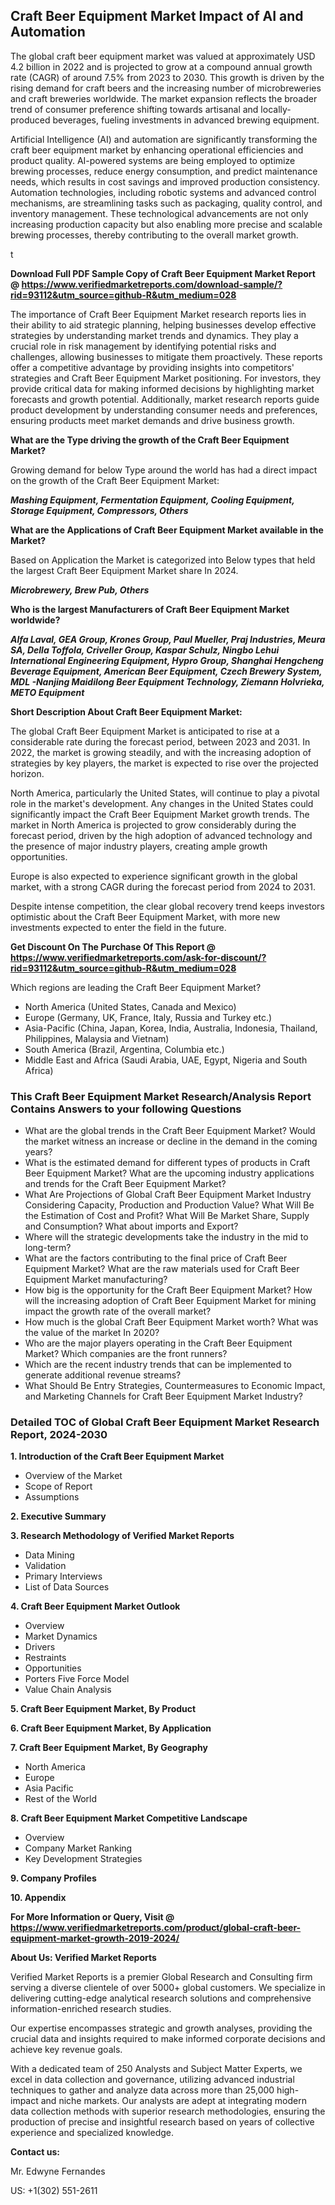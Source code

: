 <h2>Craft Beer Equipment Market Impact of AI and Automation</h2><p>The global craft beer equipment market was valued at approximately USD 4.2 billion in 2022 and is projected to grow at a compound annual growth rate (CAGR) of around 7.5% from 2023 to 2030. This growth is driven by the rising demand for craft beers and the increasing number of microbreweries and craft breweries worldwide. The market expansion reflects the broader trend of consumer preference shifting towards artisanal and locally-produced beverages, fueling investments in advanced brewing equipment.</p><p>Artificial Intelligence (AI) and automation are significantly transforming the craft beer equipment market by enhancing operational efficiencies and product quality. AI-powered systems are being employed to optimize brewing processes, reduce energy consumption, and predict maintenance needs, which results in cost savings and improved production consistency. Automation technologies, including robotic systems and advanced control mechanisms, are streamlining tasks such as packaging, quality control, and inventory management. These technological advancements are not only increasing production capacity but also enabling more precise and scalable brewing processes, thereby contributing to the overall market growth.</p>t</p><p id="" class=""><strong>Download Full PDF Sample Copy of Craft Beer Equipment Market Report @ <a href="https://www.verifiedmarketreports.com/download-sample/?rid=93112&utm_source=github-R&utm_medium=028" target="_blank">https://www.verifiedmarketreports.com/download-sample/?rid=93112&utm_source=github-R&utm_medium=028</a></strong></p><p>The importance of&nbsp;Craft Beer Equipment Market research reports lies in their ability to aid strategic planning, helping businesses develop effective strategies by understanding market trends and dynamics. They play a crucial role in risk management by identifying potential risks and challenges, allowing businesses to mitigate them proactively. These reports offer a competitive advantage by providing insights into competitors' strategies and Craft Beer Equipment Market positioning. For investors, they provide critical data for making informed decisions by highlighting market forecasts and growth potential. Additionally, market research reports guide product development by understanding consumer needs and preferences, ensuring products meet market demands and drive business growth.</p><p><strong>What are the&nbsp;Type driving the growth of the Craft Beer Equipment Market?</strong></p><p id="" class="">Growing demand for below Type around the world has had a direct impact on the growth of the Craft Beer Equipment Market:</p><em><strong>Mashing Equipment, Fermentation Equipment, Cooling Equipment, Storage Equipment, Compressors, Others</strong></em></p><strong>What are the&nbsp;Applications&nbsp;of Craft Beer Equipment Market available in the Market?</strong></p><p id="" class="">Based on Application the Market is categorized into Below types that held the largest Craft Beer Equipment Market share In 2024.</p><em><strong>Microbrewery, Brew Pub, Others</strong></em></p><strong>Who is the largest Manufacturers of Craft Beer Equipment Market worldwide?</strong></p><p><em><strong>Alfa Laval, GEA Group, Krones Group, Paul Mueller, Praj Industries, Meura SA, Della Toffola, Criveller Group, Kaspar Schulz, Ningbo Lehui International Engineering Equipment, Hypro Group, Shanghai Hengcheng Beverage Equipment, American Beer Equipment, Czech Brewery System, MDL -Nanjing Maidilong Beer Equipment Technology, Ziemann Holvrieka, METO Equipment</strong></em></p><p id="" class=""><strong>Short Description About Craft Beer Equipment Market:</strong></p><p>The global Craft Beer Equipment Market is anticipated to rise at a considerable rate during the forecast period, between 2023 and 2031. In 2022, the market is growing steadily, and with the increasing adoption of strategies by key players, the market is expected to rise over the projected horizon.</p><p>North America, particularly the United States, will continue to play a pivotal role in the market's development. Any changes in the United States could significantly impact the Craft Beer Equipment Market growth trends. The market in North America is projected to grow considerably during the forecast period, driven by the high adoption of advanced technology and the presence of major industry players, creating ample growth opportunities.</p><p>Europe is also expected to experience significant growth in the global market, with a strong CAGR during the forecast period from 2024 to 2031.</p><p>Despite intense competition, the clear global recovery trend keeps investors optimistic about the Craft Beer Equipment Market, with more new investments expected to enter the field in the future.</p><p id="" class=""><strong>Get Discount On The Purchase Of This Report @ <a href="https://www.verifiedmarketreports.com/ask-for-discount/?rid=93112&utm_source=github-R&utm_medium=028" target="_blank">https://www.verifiedmarketreports.com/ask-for-discount/?rid=93112&utm_source=github-R&utm_medium=028</a></strong></p>Which regions are leading the Craft Beer Equipment Market?</p><ul><li>North America (United States, Canada and Mexico)</li><li>Europe (Germany, UK, France, Italy, Russia and Turkey etc.)</li><li>Asia-Pacific (China, Japan, Korea, India, Australia, Indonesia, Thailand, Philippines, Malaysia and Vietnam)</li><li>South America (Brazil, Argentina, Columbia etc.)</li><li>Middle East and Africa (Saudi Arabia, UAE, Egypt, Nigeria and South Africa)</li></ul><h3 id="" class="">This Craft Beer Equipment Market Research/Analysis Report Contains Answers to your following Questions</h3><ul><li>What are the global trends in the Craft Beer Equipment Market? Would the market witness an increase or decline in the demand in the coming years?</li><li>What is the estimated demand for different types of products in Craft Beer Equipment Market? What are the upcoming industry applications and trends for the Craft Beer Equipment Market?</li><li>What Are Projections of Global Craft Beer Equipment Market Industry Considering Capacity, Production and Production Value? What Will Be the Estimation of Cost and Profit? What Will Be Market Share, Supply and Consumption? What about imports and Export?</li><li>Where will the strategic developments take the industry in the mid to long-term?</li><li>What are the factors contributing to the final price of Craft Beer Equipment Market? What are the raw materials used for Craft Beer Equipment Market manufacturing?</li><li>How big is the opportunity for the Craft Beer Equipment Market? How will the increasing adoption of Craft Beer Equipment Market for mining impact the growth rate of the overall market?</li><li>How much is the global Craft Beer Equipment Market worth? What was the value of the market In 2020?</li><li>Who are the major players operating in the Craft Beer Equipment Market? Which companies are the front runners?</li><li>Which are the recent industry trends that can be implemented to generate additional revenue streams?</li><li>What Should Be Entry Strategies, Countermeasures to Economic Impact, and Marketing Channels for Craft Beer Equipment Market Industry?</li></ul><h3 id="" class="">Detailed TOC of Global Craft Beer Equipment Market Research Report, 2024-2030</h3><p id="" class=""><strong>1. Introduction of the Craft Beer Equipment Market</strong></p><ul><li>Overview of the Market</li><li>Scope of Report</li><li>Assumptions</li></ul><p id="" class=""><strong>2. Executive Summary</strong></p><p id="" class=""><strong>3. Research Methodology of Verified Market Reports</strong></p><ul><li>Data Mining</li><li>Validation</li><li>Primary Interviews</li><li>List of Data Sources</li></ul><p id="" class=""><strong>4. Craft Beer Equipment Market Outlook</strong></p><ul><li>Overview</li><li>Market Dynamics</li><li>Drivers</li><li>Restraints</li><li>Opportunities</li><li>Porters Five Force Model</li><li>Value Chain Analysis</li></ul><p id="" class=""><strong>5. Craft Beer Equipment Market, By Product</strong></p><p id="" class=""><strong>6. Craft Beer Equipment Market, By Application</strong></p><p id="" class=""><strong>7. Craft Beer Equipment Market, By Geography</strong></p><ul><li>North America</li><li>Europe</li><li>Asia Pacific</li><li>Rest of the World</li></ul><p id="" class=""><strong>8. Craft Beer Equipment Market Competitive Landscape</strong></p><ul><li>Overview</li><li>Company Market Ranking</li><li>Key Development Strategies</li></ul><p id="" class=""><strong>9. Company Profiles</strong></p><p id="" class=""><strong>10. Appendix</strong></p><p id="" class=""><strong>For More Information or Query, Visit @ <a href="https://www.verifiedmarketreports.com/product/global-craft-beer-equipment-market-growth-2019-2024/" target="_blank">https://www.verifiedmarketreports.com/product/global-craft-beer-equipment-market-growth-2019-2024/</a></strong></p><p id="" class=""><strong>About Us: Verified Market Reports</strong></p><p id="" class="">Verified Market Reports is a premier Global Research and Consulting firm serving a diverse clientele of over 5000+ global customers. We specialize in delivering cutting-edge analytical research solutions and comprehensive information-enriched research studies.</p><p id="" class="">Our expertise encompasses strategic and growth analyses, providing the crucial data and insights required to make informed corporate decisions and achieve key revenue goals.</p><p id="" class="">With a dedicated team of 250 Analysts and Subject Matter Experts, we excel in data collection and governance, utilizing advanced industrial techniques to gather and analyze data across more than 25,000 high-impact and niche markets. Our analysts are adept at integrating modern data collection methods with superior research methodologies, ensuring the production of precise and insightful research based on years of collective experience and specialized knowledge.</p><p id="" class=""><strong>Contact us:</strong></p><p id="" class="">Mr. Edwyne Fernandes</p><p id="" class="">US: +1(302) 551-2611</p>